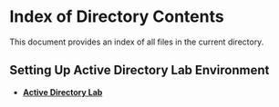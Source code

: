 # **Index of Directory Contents**

This document provides an index of all files in the current directory.

## **Setting Up Active Directory Lab Environment**

- [**Active Directory Lab**](ActiveDirectory/ActiveDirectoryLab.pdf)
